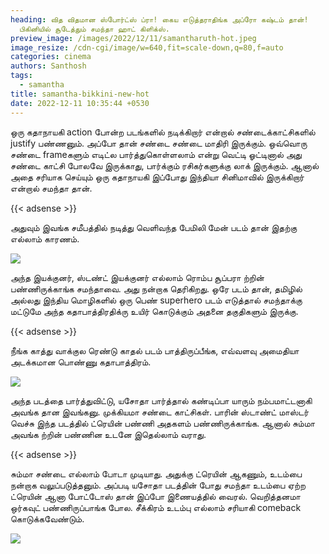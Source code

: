 ```yaml
---
heading: வித விதமான ஸ்போர்ட்ஸ் ப்ரா! கைய எடுத்தராதிங்க அப்ரோ கஷ்டம் தான்!
  பிகினியில் சூடேத்தும் சமந்தா ஹாட் கிளிக்ஸ்.
preview_image: /images/2022/12/11/samantharuth-hot.jpeg
image_resize: /cdn-cgi/image/w=640,fit=scale-down,q=80,f=auto
categories: cinema
authors: Santhosh
tags:
  - samantha
title: samantha-bikkini-new-hot
date: 2022-12-11 10:35:44 +0530
---
```

ஒரு கதாநாயகி action போன்ற படங்களில் நடிக்கிறார் என்றால் சண்டைக்காட்சிகளில் justify பண்ணனும். அப்போ தான் சண்டை சண்டை மாதிரி இருக்கும். ஒவ்வொரு சண்டை frameகளும் எடிட்ல பார்த்துகொள்ளலாம் என்று வெட்டி ஓட்டினால் அது சண்டை காட்சி போலவே இருக்காது, பார்க்கும் ரசிகர்களுக்கு லாக் இருக்கும். ஆனால் அதை சரியாக செய்யும் ஒரு கதாநாயகி இப்போது இந்தியா சினிமாவில் இருக்கிறார் என்றால் சமந்தா தான்.

{{< adsense >}}

அதுவும் இவங்க சமீபத்தில் நடித்து வெளிவந்த பேமிலி மேன் படம் தான் இதற்கு எல்லாம் காரணம். 

![](/images/2022/12/11/samantha-bikkini-new-hot.jpeg)

அந்த இயக்குனர், ஸ்டண்ட் இயக்குனர் எல்லாம் ரொம்ப சூப்பரா ற்றின் பண்ணிருக்காங்க சமந்தாவை. அது நன்றாக தெரிகிறது. ஒரே படம் தான், தமிழில் அல்லது இந்திய மொழிகளில் ஒரு பெண் superhero படம் எடுத்தால் சமந்தாக்கு மட்டுமே அந்த கதாபாத்திரதிக்ரு உயிர் கொடுக்கும் அதனை தகுதிகளும் இருக்கு.

{{< adsense >}}

நீங்க காத்து வாக்குல ரெண்டு காதல் படம் பாத்திருப்பீங்க, எவ்வளவு அமைதியா அடக்கமான பொண்ணு கதாபாத்திரம். 

![](/images/2022/12/11/samantha-bikkini-new-hot2.jpeg)

அந்த படத்தை பார்த்துவிட்டு, யசோதா பார்த்தால் கண்டிப்பா யாரும் நம்பமாட்டனாகி அவங்க தான இவங்கனு. முக்கியமா சண்டை காட்சிகள். பாரின் ஸ்டாண்ட் மாஸ்டர் வெச்சு இந்த படத்தில் ட்ரெயின் பண்ணி அதகளம் பண்ணிருக்காங்க. ஆனால் சும்மா அவங்க ற்றின் பண்ணின உடனே இதெல்லாம் வராது. 

{{< adsense >}}

சும்மா சண்டை எல்லாம் போடா முடியாது. அதுக்கு ட்ரெயின் ஆகணும், உடம்பை நன்றாக வலுப்படுத்தனும். அப்படி யசோதா படத்தின் போது சமந்தா உடம்பை ஏற்ற ட்ரெயின் ஆனா போட்டோஸ் தான் இப்போ இணையத்தில் வைரல். வெறித்தனமா ஒர்கவுட் பண்ணிருப்பாங்க போல. சீக்கிரம் உடம்பு எல்லாம் சரியாகி comeback கொடுக்கவேண்டும்.

![](/images/2022/12/11/samantha-bikkini-new-hot44.jpeg)